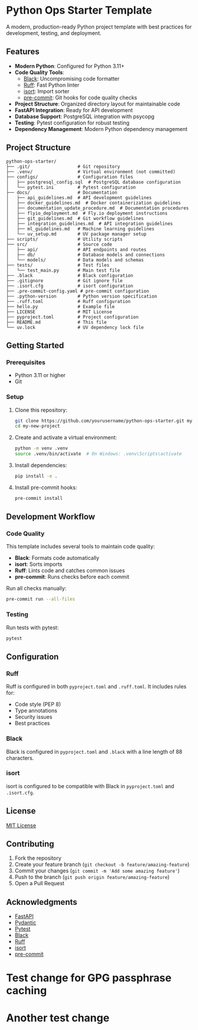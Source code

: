 # Python Ops Starter Template

A modern, production-ready Python project template with best practices for development, testing, and deployment.

## Features

- **Modern Python**: Configured for Python 3.11+
- **Code Quality Tools**:
  - [Black](https://black.readthedocs.io/): Uncompromising code formatter
  - [Ruff](https://github.com/charliermarsh/ruff): Fast Python linter
  - [isort](https://pycqa.github.io/isort/): Import sorter
  - [pre-commit](https://pre-commit.com/): Git hooks for code quality checks
- **Project Structure**: Organized directory layout for maintainable code
- **FastAPI Integration**: Ready for API development
- **Database Support**: PostgreSQL integration with psycopg
- **Testing**: Pytest configuration for robust testing
- **Dependency Management**: Modern Python dependency management

## Project Structure

```
python-ops-starter/
├── .git/                  # Git repository
├── .venv/                 # Virtual environment (not committed)
├── configs/               # Configuration files
│   ├── postgresql_config.sql  # PostgreSQL database configuration
│   └── pytest.ini         # Pytest configuration
├── docs/                  # Documentation
│   ├── api_guidelines.md  # API development guidelines
│   ├── docker_guidelines.md  # Docker containerization guidelines
│   ├── documentation_update_procedure.md  # Documentation procedures
│   ├── flyio_deployment.md  # Fly.io deployment instructions
│   ├── git_guidelines.md  # Git workflow guidelines
│   ├── integration_guidelines.md  # API integration guidelines
│   ├── ml_guidelines.md   # Machine learning guidelines
│   └── uv_setup.md        # UV package manager setup
├── scripts/               # Utility scripts
├── src/                   # Source code
│   ├── api/               # API endpoints and routes
│   ├── db/                # Database models and connections
│   └── models/            # Data models and schemas
├── tests/                 # Test files
│   └── test_main.py       # Main test file
├── .black                 # Black configuration
├── .gitignore             # Git ignore file
├── .isort.cfg             # isort configuration
├── .pre-commit-config.yaml # pre-commit configuration
├── .python-version        # Python version specification
├── .ruff.toml             # Ruff configuration
├── hello.py               # Example file
├── LICENSE                # MIT License
├── pyproject.toml         # Project configuration
├── README.md              # This file
└── uv.lock                # UV dependency lock file
```

## Getting Started

### Prerequisites

- Python 3.11 or higher
- Git

### Setup

1. Clone this repository:

   ```bash
   git clone https://github.com/yourusername/python-ops-starter.git my-new-project
   cd my-new-project
   ```

2. Create and activate a virtual environment:

   ```bash
   python -m venv .venv
   source .venv/bin/activate  # On Windows: .venv\Scripts\activate
   ```

3. Install dependencies:

   ```bash
   pip install -e .
   ```

4. Install pre-commit hooks:

   ```bash
   pre-commit install
   ```

## Development Workflow

### Code Quality

This template includes several tools to maintain code quality:

- **Black**: Formats code automatically
- **isort**: Sorts imports
- **Ruff**: Lints code and catches common issues
- **pre-commit**: Runs checks before each commit

Run all checks manually:

```bash
pre-commit run --all-files
```

### Testing

Run tests with pytest:

```bash
pytest
```

## Configuration

### Ruff

Ruff is configured in both `pyproject.toml` and `.ruff.toml`. It includes rules for:

- Code style (PEP 8)
- Type annotations
- Security issues
- Best practices

### Black

Black is configured in `pyproject.toml` and `.black` with a line length of 88 characters.

### isort

isort is configured to be compatible with Black in `pyproject.toml` and `.isort.cfg`.

## License

[MIT License](LICENSE)

## Contributing

1. Fork the repository
2. Create your feature branch (`git checkout -b feature/amazing-feature`)
3. Commit your changes (`git commit -m 'Add some amazing feature'`)
4. Push to the branch (`git push origin feature/amazing-feature`)
5. Open a Pull Request

## Acknowledgments

- [FastAPI](https://fastapi.tiangolo.com/)
- [Pydantic](https://docs.pydantic.dev/)
- [Pytest](https://docs.pytest.org/)
- [Black](https://black.readthedocs.io/)
- [Ruff](https://github.com/charliermarsh/ruff)
- [isort](https://pycqa.github.io/isort/)
- [pre-commit](https://pre-commit.com/)
# Test change for GPG passphrase caching
# Another test change
